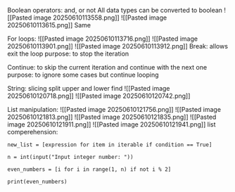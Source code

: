 Boolean operators: and, or not
All data types can be converted to boolean
![[Pasted image 20250610113558.png]]
![[Pasted image 20250610113615.png]]
Same


For loops:
![[Pasted image 20250610113716.png]]
![[Pasted image 20250610113901.png]]
![[Pasted image 20250610113912.png]]
Break: allows exit the loop
purpose: to stop the iteration

Continue: to skip the current iteration and continue with the next one
purpose: to ignore some cases but continue looping


String:
slicing
split
upper and lower
find
![[Pasted image 20250610120718.png]]
![[Pasted image 20250610120742.png]]

List manipulation:
![[Pasted image 20250610121756.png]]
![[Pasted image 20250610121813.png]]
![[Pasted image 20250610121835.png]]
![[Pasted image 20250610121911.png]]
![[Pasted image 20250610121941.png]]
list comperehension:
```
new_list = [expression for item in iterable if condition == True]
```
```
n = int(input("Input integer number: "))

even_numbers = [i for i in range(1, n) if not i % 2]

print(even_numbers)
```
